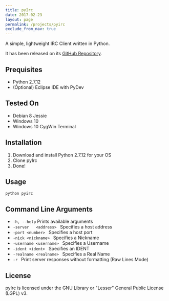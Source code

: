 ```yaml
---
title: pyIrc
date: 2017-02-23
layout: page
permalink: /projects/pyirc
exclude_from_nav: true
---
```


A simple, lightweight IRC Client written in Python.

It has been released on its [GitHub Repository](https://github.com/theokyr/pyIrc/).

Prequisites
-------
* Python 2.7.12
* (Optional) Eclipse IDE with PyDev

Tested On
-------
* Debian 8 Jessie
* Windows 10 
* Windows 10 CygWin Terminal

Installation
-------
1. Download and install Python 2.7.12 for your OS
2. Clone pyIrc
3. Done!

Usage
-------
```
python pyirc
```

Command Line Arguments
-------
* ```-h, --help```
Prints available arguments  
* ``` -server	<address>  ```
Specifies a host address  
* ``` -port <number>  ```
Specifies a host port  
* ``` -nick <nickname>  ```
Specifies a Nickname  
* ``` -username <username>  ``` 
Specifies a Username  
* ``` -ident <ident>  ```
Specifies an IDENT  
* ``` -realname <realname>  ```
Specifies a Real Name  
* ``` -r  ```
Print server responses without formatting (Raw Lines Mode)  

License
-------
pyIrc is licensed under the GNU Library or "Lesser" General Public License (LGPL) v3.